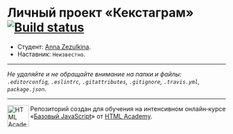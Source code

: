 # Личный проект «Кекстаграм» [![Build status][travis-image]][travis-url]

* Студент: [Anna Zezulkina](https://up.htmlacademy.ru/javascript/10/user/178490).
* Наставник: `Неизвестно`.

---

_Не удаляйте и не обращайте внимание на папки и файлы:_<br>
_`.editorconfig`, `.eslintrc`, `.gitattributes`, `.gitignore`, `.travis.yml`, `package.json`._

---

<a href="https://htmlacademy.ru/intensive/javascript"><img align="left" width="50" height="50" title="HTML Academy" src="https://up.htmlacademy.ru/static/img/intensive/javascript/logo-for-github.svg"></a>

Репозиторий создан для обучения на интенсивном онлайн‑курсе «[Базовый JavaScript](https://htmlacademy.ru/intensive/javascript)» от [HTML Academy](https://htmlacademy.ru).

[travis-image]: https://travis-ci.org/htmlacademy-javascript/178490-kekstagram.svg?branch=master
[travis-url]: https://travis-ci.org/htmlacademy-javascript/178490-kekstagram
